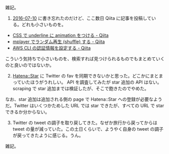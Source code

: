 雑記。

1) [2016-07-10][] に書き忘れたのだけど、ここ数日 Qiita に記事を投稿している。どれも小さいものを。

- [CSS で underline に animation をつける - Qiita](http://qiita.com/bouzuya/items/cacdab4f9989efe245ca)
- [mplayer でランダム再生 (shuffle) する - Qiita](http://qiita.com/bouzuya/items/c0946301c5002fd7621e)
- [AWS CLI の認証情報を設定する - Qiita](http://qiita.com/bouzuya/items/76222537b978936ae454)

こういう気持ちで小さいものを、検索すれば見つけられるものでもまとめていくのと良いのではないか。

2) [Hatena::Star](https://s.hatena.ne.jp/) に Twitter の fav を同期できないかと思った。どこかにまとまっていたほうがうれしい。 API を調査してみたが star 追加の API はない。scraping で star 追加までは検証したが、そこで飽きたのでやめた。

なお、star 追加は追加される側の page で Hatena::Star への登録が必要なようだ。Twitter はいくつかためした URL では star できたが、すべての URL で star できるか分からない。

3) Twitter の tweet の調子を取り戻してきた。なぜか旅行から戻ってからは tweet の量が減っていた。この土日くらいで、ようやく自身の tweet の調子が戻ってきたように感じる。うん。

雑記。

[2016-07-10]: https://blog.bouzuya.net/2016/07/10/
